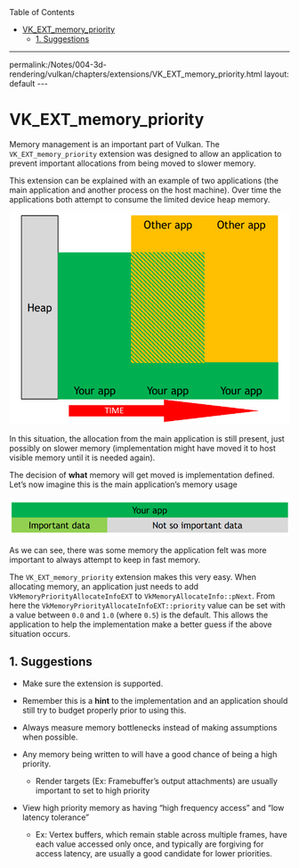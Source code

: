 <div id="toc" class="toc">
<div id="toctitle">Table of Contents</div>
<ul class="sectlevel0">
<li><a href="#VK_EXT_memory_priority">VK_EXT_memory_priority</a>
<ul class="sectlevel1">
<li><a href="#_suggestions">1. Suggestions</a></li>
</ul>
</li>
</ul>
</div>
<hr>
<div class="paragraph">
<p>permalink:/Notes/004-3d-rendering/vulkan/chapters/extensions/VK_EXT_memory_priority.html
layout: default
---</p>
</div>
<h1 id="VK_EXT_memory_priority" class="sect0">VK_EXT_memory_priority</h1>
<div class="paragraph">
<p>Memory management is an important part of Vulkan. The <code>VK_EXT_memory_priority</code> extension was designed to allow an application to prevent important allocations from being moved to slower memory.</p>
</div>
<div class="paragraph">
<p>This extension can be explained with an example of two applications (the main application and another process on the host machine). Over time the applications both attempt to consume the limited device heap memory.</p>
</div>
<div class="imageblock">
<div class="content">
<img src="images/VK_EXT_memory_priority_overview.png" alt="VK_EXT_memory_priority_overview">
</div>
</div>
<div class="paragraph">
<p>In this situation, the allocation from the main application is still present, just possibly on slower memory (implementation might have moved it to host visible memory until it is needed again).</p>
</div>
<div class="paragraph">
<p>The decision of <strong>what</strong> memory will get moved is implementation defined. Let&#8217;s now imagine this is the main application&#8217;s memory usage</p>
</div>
<div class="imageblock">
<div class="content">
<img src="images/VK_EXT_memory_priority_app.png" alt="VK_EXT_memory_priority_app">
</div>
</div>
<div class="paragraph">
<p>As we can see, there was some memory the application felt was more important to always attempt to keep in fast memory.</p>
</div>
<div class="paragraph">
<p>The <code>VK_EXT_memory_priority</code> extension makes this very easy. When allocating memory, an application just needs to add <code>VkMemoryPriorityAllocateInfoEXT</code> to <code>VkMemoryAllocateInfo::pNext</code>. From here the <code>VkMemoryPriorityAllocateInfoEXT::priority</code> value can be set with a value between <code>0.0</code> and <code>1.0</code> (where <code>0.5</code>) is the default. This allows the application to help the implementation make a better guess if the above situation occurs.</p>
</div>
<div class="sect1">
<h2 id="_suggestions">1. Suggestions</h2>
<div class="sectionbody">
<div class="ulist">
<ul>
<li>
<p>Make sure the extension is supported.</p>
</li>
<li>
<p>Remember this is a <strong>hint</strong> to the implementation and an application should still try to budget properly prior to using this.</p>
</li>
<li>
<p>Always measure memory bottlenecks instead of making assumptions when possible.</p>
</li>
<li>
<p>Any memory being written to will have a good chance of being a high priority.</p>
<div class="ulist">
<ul>
<li>
<p>Render targets (Ex: Framebuffer&#8217;s output attachments) are usually important to set to high priority</p>
</li>
</ul>
</div>
</li>
<li>
<p>View high priority memory as having &#8220;high frequency access&#8221; and &#8220;low latency tolerance&#8221;</p>
<div class="ulist">
<ul>
<li>
<p>Ex: Vertex buffers, which remain stable across multiple frames, have each value accessed only once, and typically are forgiving for access latency, are usually a good candidate for lower priorities.</p>
</li>
</ul>
</div>
</li>
</ul>
</div>
</div>
</div>